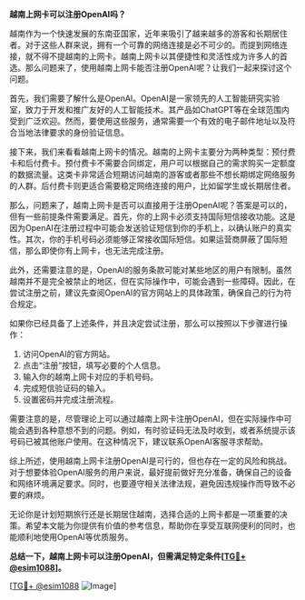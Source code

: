 **越南上网卡可以注册OpenAI吗？**

越南作为一个快速发展的东南亚国家，近年来吸引了越来越多的游客和长期居住者。对于这些人群来说，拥有一个可靠的网络连接是必不可少的。而提到网络连接，就不得不提越南的上网卡。越南上网卡以其便捷性和灵活性成为许多人的首选。那么问题来了，使用越南上网卡能否注册OpenAI呢？让我们一起来探讨这个问题。

首先，我们需要了解什么是OpenAI。OpenAI是一家领先的人工智能研究实验室，致力于开发和推广友好的人工智能技术。其产品如ChatGPT等在全球范围内受到广泛欢迎。然而，要使用这些服务，通常需要一个有效的电子邮件地址以及符合当地法律要求的身份验证信息。

接下来，我们来看看越南上网卡的情况。越南的上网卡主要分为两种类型：预付费卡和后付费卡。预付费卡不需要合同绑定，用户可以根据自己的需求购买一定额度的数据流量。这类卡非常适合短期访问越南的游客或者那些不想长期绑定网络服务的人群。后付费卡则更适合需要稳定网络连接的用户，比如留学生或长期居住者。

那么，问题来了，越南上网卡是否可以直接用于注册OpenAI呢？答案是可以的，但有一些前提条件需要满足。首先，你的上网卡必须支持国际短信接收功能。这是因为OpenAI在注册过程中可能会发送验证短信到你的手机上，以确认账户的真实性。其次，你的手机号码必须能够正常接收国际短信。如果运营商屏蔽了国际短信，那么即使你有上网卡，也无法完成注册。

此外，还需要注意的是，OpenAI的服务条款可能对某些地区的用户有限制。虽然越南并不是完全被禁止的地区，但在实际操作中，可能会遇到一些障碍。因此，在尝试注册之前，建议先查阅OpenAI的官方网站上的具体政策，确保自己的行为符合规定。

如果你已经具备了上述条件，并且决定尝试注册，那么可以按照以下步骤进行操作：

1. 访问OpenAI的官方网站。
2. 点击“注册”按钮，填写必要的个人信息。
3. 输入你的越南上网卡对应的手机号码。
4. 完成短信验证码的输入。
5. 设置密码并完成注册流程。

需要注意的是，尽管理论上可以通过越南上网卡注册OpenAI，但在实际操作中可能会遇到各种意想不到的问题。例如，有时验证码无法及时收到，或者系统提示该号码已被其他账户使用。在这种情况下，建议联系OpenAI客服寻求帮助。

综上所述，使用越南上网卡注册OpenAI是可行的，但也存在一定的风险和挑战。对于想要体验OpenAI服务的用户来说，最好提前做好充分准备，确保自己的设备和网络环境满足要求。同时，也要遵守相关法律法规，避免因违规操作而导致不必要的麻烦。

无论你是计划短期旅行还是长期居住越南，选择合适的上网卡都是一项重要的决策。希望本文能为你提供有价值的参考信息，帮助你在享受互联网便利的同时，也能顺利地使用OpenAI等优质服务。

**总结一下，越南上网卡可以注册OpenAI，但需满足特定条件[[TG💪+ @esim1088](https://t.me/s/esim1088)]。**

[[TG💪+ @esim1088](https://t.me/s/esim1088) ![Image](https://i.postimg.cc/4NQfJmqS/Snipaste-2025-05-13-00-14-12.png)]